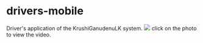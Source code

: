 # drivers-mobile

Driver's application of the KrushiGanudenuLK system.
[![](https://i.imgur.com/VDYLwMj.jpg)](https://www.youtube.com/watch?v=4qrgxpOmbpk)
click on the photo to view the video.

